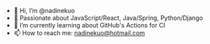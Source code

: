 - 👋 Hi, I’m @nadinekuo
- 👀 Passionate about JavaScript/React, Java/Spring, Python/Django
- 🌱 I’m currently learning about GitHub's Actions for CI
- 📫 How to reach me: nadinekuo@hotmail.com

<!---
nadinekuo/nadinekuo is a ✨ special ✨ repository because its `README.md` (this file) appears on your GitHub profile.
You can click the Preview link to take a look at your changes.
--->
